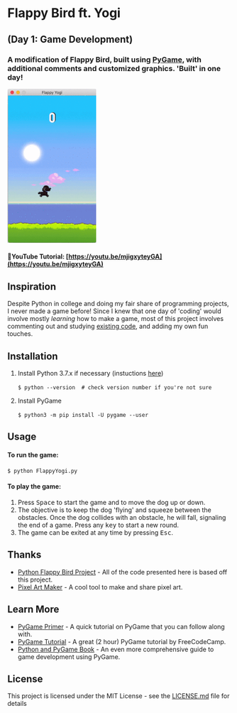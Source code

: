 # Flappy Bird ft. Yogi
## (Day 1: Game Development)

### A modification of Flappy Bird, built using [PyGame](https://www.pygame.org/), with additional comments and customized graphics. 'Built' in one day!

![app demo](/1_game/demo.gif)

#### 📸YouTube Tutorial: [https://youtu.be/mjigxyteyGA](https://youtu.be/mjigxyteyGA)

## Inspiration
Despite Python in college and doing my fair share of programming projects, I never made a game before! Since I knew that one day of 'coding' would involve mostly *learning* how to make a game, most of this project involves commenting out and studying [existing code](https://github.com/popadi/python-flappy-bird), and adding my own fun touches.

## Installation
1. Install Python 3.7.x if necessary (instuctions [here](https://realpython.com/installing-python))

    `$ python --version  # check version number if you're not sure`

2. Install PyGame

    `$ python3 -m pip install -U pygame --user`

## Usage
#### To run the game:
    $ python FlappyYogi.py

#### To play the game:
1. Press <kbd>Space</kbd> to start the game and to move the dog up or down.
2. The objective is to keep the dog 'flying' and squeeze between the obstacles. Once the dog collides with an obstacle, he will fall, signaling the end of a game. Press any <kbd>key</kbd> to start a new round.
3. The game can be exited at any time by pressing <kbd>Esc</kbd>.

## Thanks

* [Python Flappy Bird Project](https://github.com/popadi/python-flappy-bird) - All of the code presented here is based off this project.
* [Pixel Art Maker](http://pixelartmaker.com/) - A cool tool to make and share pixel art.

## Learn More

* [PyGame Primer](https://realpython.com/pygame-a-primer/) - A quick tutorial on PyGame that you can follow along with.
* [PyGame Tutorial](https://www.youtube.com/watch?v=FfWpgLFMI7w) - A great (2 hour) PyGame tutorial by FreeCodeCamp.
* [Python and PyGame Book](http://inventwithpython.com/pygame/) - An even more comprehensive guide to game development using PyGame.

## License

This project is licensed under the MIT License - see the [LICENSE.md](LICENSE.md) file for details